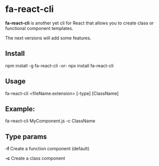 # fa-react-cli

**fa-react-cli** is another yet cli for React that allows you to create class or functional component templates.

The next versions will add some features.

## Install
npm install -g fa-react-cli
-or-
npx install fa-react-cli


## Usage

fa-react-cli <fileName.extension> [-type] [ClassName]

## Example:

fa-react-cli MyComponent.js -c ClassName

## Type params

**-f** Create a function component (default)

**-c** Create a class component
